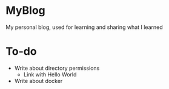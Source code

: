# MyBlog

My personal blog, used for learning and sharing what I learned

# To-do

* Write about directory permissions
    + Link with Hello World
* Write about docker

